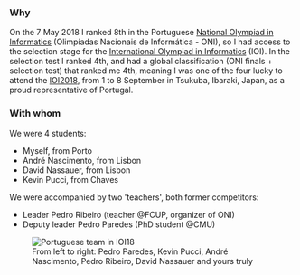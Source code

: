 ### Why

On the 7 May 2018 I ranked 8th in the Portuguese [National Olympiad in Informatics](https://oni.dcc.fc.up.pt/2018/) (Olimpíadas Nacionais de Informática - ONI), so I had access to the selection stage for the [International Olympiad in Informatics](https://ioinformatics.org/) (IOI). In the selection test I ranked 4th, and had a global classification (ONI finals + selection test) that ranked me 4th, meaning I was one of the four lucky to attend the [IOI2018](https://ioi2018.jp/), from 1 to 8 September in Tsukuba, Ibaraki, Japan, as a proud representative of Portugal.

### With whom

We were 4 students:
- Myself, from Porto
- André Nascimento, from Lisbon
- David Nassauer, from Lisbon
- Kevin Pucci, from Chaves

We were accompanied by two 'teachers', both former competitors:
- Leader Pedro Ribeiro (teacher @FCUP, organizer of ONI)
- Deputy leader Pedro Paredes (PhD student @CMU)

<figure>
    <img src="https://i.imgur.com/CBDwWw5.jpg" alt="Portuguese team in IOI18">
    <figcaption>From left to right: Pedro Paredes, Kevin Pucci, André Nascimento, Pedro Ribeiro, David Nassauer and yours truly</figcaption>
</figure>

